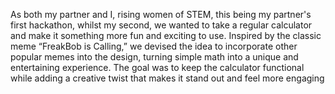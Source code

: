 As both my partner and I, rising women of STEM, this being my partner's first hackathon, whilst my second, we wanted to take a regular calculator and make it something more fun and exciting to use. Inspired by the classic meme “FreakBob is Calling,” we devised the idea to incorporate other popular memes into the design, turning simple math into a unique and entertaining experience. The goal was to keep the calculator functional while adding a creative twist that makes it stand out and feel more engaging
